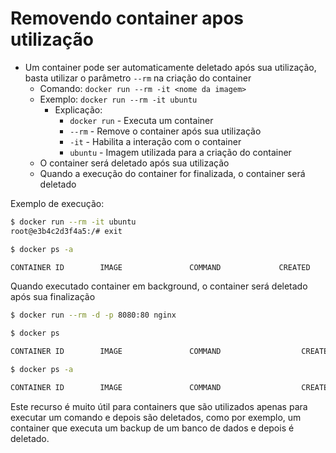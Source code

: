 # Removendo container apos utilização

- Um container pode ser automaticamente deletado após sua utilização, basta utilizar o parâmetro `--rm` na criação do container
  - Comando: `docker run --rm -it <nome da imagem>`
  - Exemplo: `docker run --rm -it ubuntu`
    - Explicação:
      - `docker run` - Executa um container
      - `--rm` - Remove o container após sua utilização
      - `-it` - Habilita a interação com o container
      - `ubuntu` - Imagem utilizada para a criação do container
  - O container será deletado após sua utilização
  - Quando a execução do container for finalizada, o container será deletado

Exemplo de execução:
```sh
$ docker run --rm -it ubuntu
root@e3b4c2d3f4a5:/# exit

$ docker ps -a

CONTAINER ID        IMAGE               COMMAND             CREATED             STATUS              PORTS               NAMES
```

Quando executado container em background, o container será deletado após sua finalização
```sh
$ docker run --rm -d -p 8080:80 nginx

$ docker ps

CONTAINER ID        IMAGE               COMMAND                  CREATED             STATUS              PORTS                  NAMES

$ docker ps -a

CONTAINER ID        IMAGE               COMMAND                  CREATED             STATUS                      PORTS               NAMES

```

Este recurso é muito útil para containers que são utilizados apenas para executar um comando e depois são deletados, como por exemplo, um container que executa um backup de um banco de dados e depois é deletado.